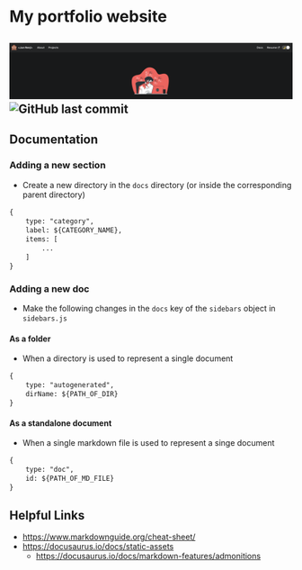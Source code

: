 # My portfolio website
![My chio banner](banner.png)
![GitHub last commit](https://img.shields.io/github/last-commit/chanjunren/dot_files)
--- 
## Documentation

### Adding a new section
- Create a new directory in the `docs` directory (or inside the corresponding parent directory)
```
{
	type: "category",
	label: ${CATEGORY_NAME},
	items: [
		...
	]
}
```

### Adding a new doc
- Make the following changes in the `docs` key of the `sidebars` object in  `sidebars.js` 

#### As a folder
- When a directory is used to represent a single document
```
{
	type: "autogenerated",
	dirName: ${PATH_OF_DIR}
}
```

#### As a standalone document
- When a single markdown file is used to represent a singe document
```
{
	type: "doc",
	id: ${PATH_OF_MD_FILE}
}
```

## Helpful Links
- https://www.markdownguide.org/cheat-sheet/
- https://docusaurus.io/docs/static-assets
	- https://docusaurus.io/docs/markdown-features/admonitions


